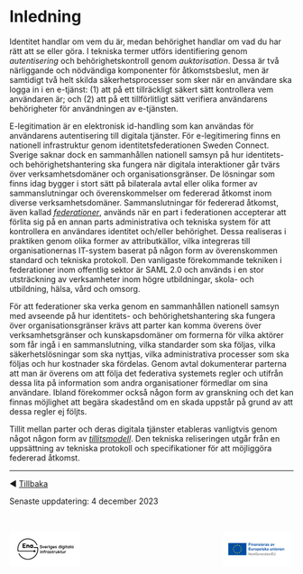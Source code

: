 # Inledning
Identitet handlar om vem du är, medan behörighet handlar om vad du har rätt att se eller göra. I tekniska termer utförs identifiering genom *autentisering* och behörighetskontroll genom *auktorisation*. Dessa är två närliggande och nödvändiga komponenter för åtkomstsbeslut, men är samtidigt två helt skilda säkerhetsprocesser som sker när en användare ska logga in i en e-tjänst: (1) att på ett tillräckligt säkert sätt kontrollera vem användaren är; och (2) att på ett tillförlitligt sätt verifiera användarens behörigheter för användningen av e-tjänsten.

E-legitimation är en elektronisk id-handling som kan användas för användarens autentisering till digitala tjänster. För e-legitimering finns en nationell infrastruktur genom identitetsfederationen Sweden Connect. Sverige saknar dock en sammanhållen nationell samsyn på hur identitets- och behörighetshantering ska fungera när digitala interaktioner går tvärs över verksamhetsdomäner och organisationsgränser. De lösningar som finns idag bygger i stort sätt på bilaterala avtal eller olika former av sammanslutningar och överenskommelser om federerad åtkomst inom diverse verksamhetsdomäner. Sammanslutningar för federerad åtkomst, även kallad *[federationer](federationer.md)*, används när en part i federationen accepterar att förlita sig på en annan parts administrativa och tekniska system för att kontrollera en användares identitet och/eller behörighet. Dessa realiseras i praktiken genom olika former av attributkällor, vilka integreras till organisationernas IT-system baserat på någon form av överenskommen standard och tekniska protokoll. Den vanligaste förekommande tekniken i federationer inom offentlig sektor är SAML 2.0 och används i en stor utsträckning av verksamheter inom högre utbildningar, skola- och utbildning, hälsa, vård och omsorg.

För att federationer ska verka genom en sammanhållen nationell samsyn med avseende på hur identitets- och behörighetshantering ska fungera över organisationsgränser krävs att parter kan komma överens över verksamhetsgränser och kunskapsdomäner om formerna för vilka aktörer som får ingå i en sammanslutning, vilka standarder som ska följas, vilka säkerhetslösningar som ska nyttjas, vilka administrativa processer som ska följas och hur kostnader ska fördelas. Genom avtal dokumenterar parterna att man är överens om att följa det federativa systemets regler och utifrån dessa lita på information som andra organisationer förmedlar om sina användare. Ibland förekommer också någon form av granskning och det kan finnas möjlighet att begära skadestånd om en skada uppstår på grund av att dessa regler ej följts.

Tillit mellan parter och deras digitala tjänster etableras vanligtvis genom något någon form av *[tillitsmodell](tillit.md)*. Den tekniska reliseringen utgår från en uppsättning av tekniska protokoll och specifikationer för att möjliggöra federerad åtkomst.

---------

:arrow_backward: [Tillbaka](README.md)

Senaste uppdatering: 4 december 2023

<p>&nbsp;</p>
<p>
<img align="left" src="../images/Ena-logo.png" width="25%" Height="25%"></img>
<img align="right" src="../images/NextGenEU-logo.png" width="25%" Height="25%"></img>
</p>

